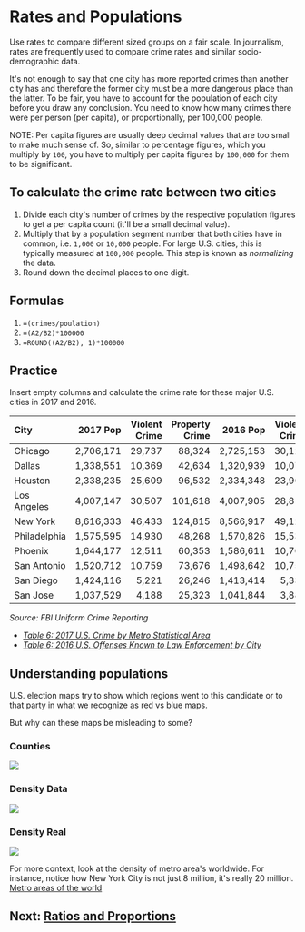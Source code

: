 # Rates and Populations
Use rates to compare different sized groups on a fair scale. In journalism, rates are frequently used to compare crime rates and similar socio-demographic data.

It's not enough to say that one city has more reported crimes than another city has and therefore the former city must be a more dangerous place than the latter. To be fair, you have to account for the population of each city before you draw any conclusion. You need to know how many crimes there were per person (per capita), or proportionally, per 100,000 people.

NOTE: Per capita figures are usually deep decimal values that are too small to make much sense of. So, similar to percentage figures, which you multiply by `100`, you have to multiply per capita figures by `100,000` for them to be significant.

## To calculate the crime rate between two cities
1. Divide each city's number of crimes by the respective population figures to get a per capita count (it'll be a small decimal value).
2. Multiply that by a population segment number that both cities have in common, i.e. `1,000` or `10,000` people. For large U.S. cities, this is typically measured at `100,000` people. This step is known as _normalizing_ the data.
3. Round down the decimal places to one digit.

## Formulas
1. `=(crimes/poulation)`
2. `=(A2/B2)*100000`
3. `=ROUND((A2/B2), 1)*100000`

## Practice
Insert empty columns and calculate the crime rate for these major U.S. cities in 2017 and 2016.

|City|2017 Pop|Violent Crime|Property Crime|2016 Pop|Violent Crime|Property Crime|
|:--|--:|--:|--:|--:|--:|--:|
|Chicago|2,706,171|29,737|88,324|2,725,153|30,126|86,960|
|Dallas|1,338,551|10,369|42,634|1,320,939|10,071|44,910|
|Houston|2,338,235|25,609|96,532|2,334,348|23,960|100,856|
|Los Angeles|4,007,147|30,507|101,618|4,007,905|28,817|99,151|
|New York|8,616,333|46,433|124,815|8,566,917|49,124|125,278|
|Philadelphia|1,575,595|14,930|48,268|1,570,826|15,534|49,334|
|Phoenix|1,644,177|12,511|60,353|1,586,611|10,700|58,552|
|San Antonio|1,520,712|10,759|73,676|1,498,642|10,754|77,786|
|San Diego|1,424,116|5,221|26,246|1,413,414|5,332|28,624|
|San Jose|1,037,529|4,188|25,323|1,041,844|3,887|24,749|

_Source: FBI Uniform Crime Reporting_
- _[Table 6: 2017 U.S. Crime by Metro Statistical Area](https://ucr.fbi.gov/crime-in-the-u.s/2017/crime-in-the-u.s.-2017/tables/table-6)_
- _[Table 6: 2016 U.S. Offenses Known to Law Enforcement by City](https://ucr.fbi.gov/crime-in-the-u.s/2016/crime-in-the-u.s.-2016/tables/table-6/table-6.xls/view)_

## Understanding populations
U.S. election maps try to show which regions went to this candidate or to that party in what we recognize as red vs blue maps.

But why can these maps be misleading to some?

### Counties

![](https://i.imgur.com/6Js053B.png)

### Density Data

![](https://i.imgur.com/WOxU6JW.png)

### Density Real

![](https://i.imgur.com/RuNkjkU.jpg)

For more context, look at the density of metro area's worldwide. For instance, notice how New York City is not just 8 million, it's really 20 million.  
[Metro areas of the world](https://en.wikipedia.org/wiki/List_of_metropolitan_areas_by_population)

## Next: [Ratios and Proportions](ratios-proportions.md)
